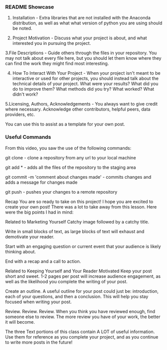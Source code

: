 ### README Showcase

1. Installation - Extra libraries that are not installed with the Anaconda distribution, as well as what what version of python you are using should be noted.

2. Project Motivation - Discuss what your project is about, and what interested you in pursuing the project.

3.File Descriptions - Guide others through the files in your repository. You may not talk about every file here, but you should let them know where they can find the work they might find most interesting.

4. How To Interact With Your Project - When your project isn't meant to be interactive or used for other projects, you should instead talk about the technical details of your project. What were your results? What did you do to improve them? What methods did you try? What worked? What didn't work?

5.Licensing, Authors, Acknowledgements - You always want to give credit where necessary. Acknowledge other contributors, helpful peers, data providers, etc.

You can use this to assist as a template for your own post.

### Useful Commands

From this video, you saw the use of the following commands:

git clone - clone a repository from any url to your local machine

git add * - adds all the files of the repository to the staging area

git commit -m 'comment about changes made' - commits changes and adds a message for changes made

git push - pushes your changes to a remote repository

Recap
You are so ready to take on this project! I hope you are excited to create your own post! There was a lot to take away from this lesson. Here were the big points I had in mind:

Related to Marketing Yourself
Catchy image followed by a catchy title.


Write in small blocks of text, as large blocks of text will exhaust and demotivate your reader.


Start with an engaging question or current event that your audience is likely thinking about.


End with a recap and a call to action.


Related to Keeping Yourself and Your Reader Motivated
Keep your post short and sweet. 1-2 pages per post will increase audience engagement, as well as the likelihood you complete the writing of your post.


Create an outline. A useful outline for your post could just be: introduction, each of your questions, and then a conclusion. This will help you stay focused when writing your post.


Review. Review. Review. When you think you have reviewed enough, find someone else to review. The more review you have of your work, the better it will become.

The three Text portions of this class contain A LOT of useful information. Use them for reference as you complete your project, and as you continue to write more posts in the future!


